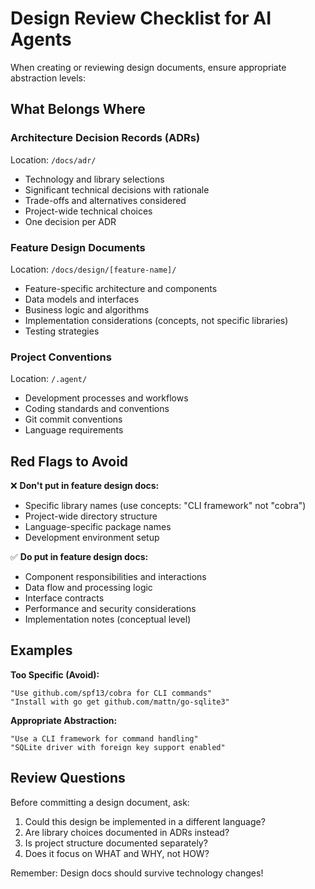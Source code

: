 # Design Review Checklist for AI Agents

When creating or reviewing design documents, ensure appropriate abstraction levels:

## What Belongs Where

### Architecture Decision Records (ADRs)

Location: `/docs/adr/`

- Technology and library selections
- Significant technical decisions with rationale
- Trade-offs and alternatives considered
- Project-wide technical choices
- One decision per ADR

### Feature Design Documents

Location: `/docs/design/[feature-name]/`

- Feature-specific architecture and components
- Data models and interfaces
- Business logic and algorithms
- Implementation considerations (concepts, not specific libraries)
- Testing strategies

### Project Conventions

Location: `/.agent/`

- Development processes and workflows
- Coding standards and conventions
- Git commit conventions
- Language requirements

## Red Flags to Avoid

❌ **Don't put in feature design docs:**

- Specific library names (use concepts: "CLI framework" not "cobra")
- Project-wide directory structure
- Language-specific package names
- Development environment setup

✅ **Do put in feature design docs:**

- Component responsibilities and interactions
- Data flow and processing logic
- Interface contracts
- Performance and security considerations
- Implementation notes (conceptual level)

## Examples

**Too Specific (Avoid):**

```
"Use github.com/spf13/cobra for CLI commands"
"Install with go get github.com/mattn/go-sqlite3"
```

**Appropriate Abstraction:**

```
"Use a CLI framework for command handling"
"SQLite driver with foreign key support enabled"
```

## Review Questions

Before committing a design document, ask:

1. Could this design be implemented in a different language?
2. Are library choices documented in ADRs instead?
3. Is project structure documented separately?
4. Does it focus on WHAT and WHY, not HOW?

Remember: Design docs should survive technology changes!
